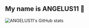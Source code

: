 ## My name is ANGELUS11 👋

![ANGELUS11's GitHub stats](https://github-readme-stats.vercel.app/api?username=ANGELUSD11&show_icons=true&theme=dracula)
